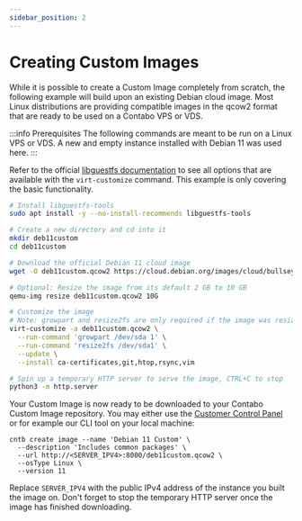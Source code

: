 ```yaml
---
sidebar_position: 2
---
```


# Creating Custom Images

While it is possible to create a Custom Image completely from scratch, the following example will build upon an existing Debian cloud image. Most Linux distributions are providing compatible images in the qcow2 format that are ready to be used on a Contabo VPS or VDS.

:::info Prerequisites
The following commands are meant to be run on a Linux VPS or VDS. A new and empty instance installed with Debian 11 was used here.
:::

Refer to the official [libguestfs documentation](https://www.libguestfs.org/virt-customize.1.html) to see all options that are available with the `virt-customize` command. This example is only covering the basic functionality.

```bash
# Install libguestfs-tools
sudo apt install -y --no-install-recommends libguestfs-tools

# Create a new directory and cd into it
mkdir deb11custom
cd deb11custom

# Download the official Debian 11 cloud image
wget -O deb11custom.qcow2 https://cloud.debian.org/images/cloud/bullseye/latest/debian-11-genericcloud-amd64.qcow2 

# Optional: Resize the image from its default 2 GB to 10 GB
qemu-img resize deb11custom.qcow2 10G

# Customize the image
# Note: growpart and resize2fs are only required if the image was resized
virt-customize -a deb11custom.qcow2 \
  --run-command 'growpart /dev/sda 1' \
  --run-command 'resize2fs /dev/sda1' \
  --update \
  --install ca-certificates,git,htop,rsync,vim

# Spin up a temporary HTTP server to serve the image, CTRL+C to stop
python3 -m http.server
```

Your Custom Image is now ready to be downloaded to your Contabo Custom Image repository. You may either use the [Customer Control Panel](https://my.contabo.com/) or for example our CLI tool on your local machine:

```
cntb create image --name 'Debian 11 Custom' \
  --description 'Includes common packages' \
  --url http://<SERVER_IPV4>:8000/deb11custom.qcow2 \
  --osType Linux \
  --version 11
```

Replace `SERVER_IPV4` with the public IPv4 address of the instance you built the image on. Don't forget to stop the temporary HTTP server once the image has finished downloading.
